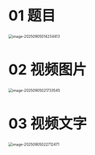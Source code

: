 # 01 题目

<img src="https://cvp.oss-cn-shanghai.aliyuncs.com/202509050142501.png" alt="image-20250905014234413" style="zoom:50%;" />



# 02 视频图片

<img src="https://cvp.oss-cn-shanghai.aliyuncs.com/202509050217629.png" alt="image-20250905021733545" style="zoom:50%;" />

# 03 视频文字

<img src="https://cvp.oss-cn-shanghai.aliyuncs.com/202509050227568.png" alt="image-20250905022712471" style="zoom:50%;" />
